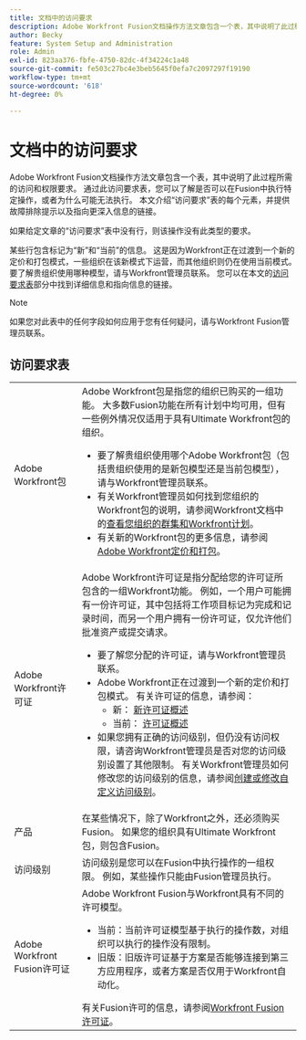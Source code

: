 ```yaml
---
title: 文档中的访问要求
description: Adobe Workfront Fusion文档操作方法文章包含一个表，其中说明了此过程所需的访问和权限要求。 通过此访问要求表，您可以了解是否可以在Fusion中执行特定操作，或者为什么可能无法执行。 本文介绍“访问要求”表的每个元素，并提供故障排除提示以及指向更深入信息的链接。
author: Becky
feature: System Setup and Administration
role: Admin
exl-id: 823aa376-fbfe-4750-82dc-4f34224c1a48
source-git-commit: fe503c27bc4e3beb5645f0efa7c2097297f19190
workflow-type: tm+mt
source-wordcount: '618'
ht-degree: 0%

---
```


# 文档中的访问要求

Adobe Workfront Fusion文档操作方法文章包含一个表，其中说明了此过程所需的访问和权限要求。 通过此访问要求表，您可以了解是否可以在Fusion中执行特定操作，或者为什么可能无法执行。 本文介绍“访问要求”表的每个元素，并提供故障排除提示以及指向更深入信息的链接。

如果给定文章的“访问要求”表中没有行，则该操作没有此类型的要求。

某些行包含标记为“新”和“当前”的信息。 这是因为Workfront正在过渡到一个新的定价和打包模式，一些组织在该新模式下运营，而其他组织则仍在使用当前模式。 要了解贵组织使用哪种模型，请与Workfront管理员联系。 您可以在本文的[访问要求表](#the-access-requirements-table)部分中找到详细信息和指向信息的链接。

>[!NOTE]
>
>如果您对此表中的任何字段如何应用于您有任何疑问，请与Workfront Fusion管理员联系。

## 访问要求表

<table style="table-layout:auto"> 
 <col> 
 <col> 
 <tbody> 
  <tr> 
   <td role="rowheader">Adobe Workfront包 
   <td> Adobe Workfront包是指您的组织已购买的一组功能。 大多数Fusion功能在所有计划中均可用，但有一些例外情况仅适用于具有Ultimate Workfront包的组织。 
   <ul><li>要了解贵组织使用哪个Adobe Workfront包（包括贵组织使用的是新包模型还是当前包模型），请与Workfront管理员联系。</li>
   <li>有关Workfront管理员如何找到您组织的Workfront包的说明，请参阅Workfront文档中的<a href="https://experienceleague.adobe.com/zh-hans/docs/workfront/using/administration-and-setup/get-started-administration/firewall-overview#view-your-organization-s-cluster-and-workfront-plan">查看您组织的群集和Workfront计划</a>。</li><li>有关新的Workfront包的更多信息，请参阅<a href="https://business.adobe.com/cn/products/workfront/pricing.html">Adobe Workfront定价和打包</a>。</li></ul> </td> 
  </tr> 
  <tr> 
   <td role="rowheader">Adobe Workfront许可证</td> 
   <td> Adobe Workfront许可证是指分配给您的许可证所包含的一组Workfront功能。 例如，一个用户可能拥有一份许可证，其中包括将工作项目标记为完成和记录时间，而另一个用户拥有一份许可证，仅允许他们批准资产或提交请求。 <p> 
   <ul>
   <li>要了解您分配的许可证，请与Workfront管理员联系。</li>
   <li>Adobe Workfront正在过渡到一个新的定价和打包模式。 有关许可证的信息，请参阅：
   <ul>
   <li>新： <a href="https://experienceleague.adobe.com/zh-hans/docs/workfront/using/administration-and-setup/add-users/access-levels/licenses-overview">新许可证概述</a></li>
   <li>当前： <a href="https://experienceleague.adobe.com/zh-hans/docs/workfront/using/administration-and-setup/add-users/legacy-access-levels/wf-licenses">许可证概述</a></li></ul></li>
   <li>如果您拥有正确的访问级别，但仍没有访问权限，请咨询Workfront管理员是否对您的访问级别设置了其他限制。 有关Workfront管理员如何修改您的访问级别的信息，请参阅<a href="https://experienceleague.adobe.com/zh-hans/docs/workfront/using/administration-and-setup/get-started-administration/firewall-overview#view-your-organization-s-cluster-and-workfront-plan" class="MCXref xref">创建或修改自定义访问级别</a>。
   </ul>
      </p> </td> 
  </tr> 
  <tr> 
   <td role="rowheader">产品</td> 
   <td>在某些情况下，除了Workfront之外，还必须购买Fusion。 如果您的组织具有Ultimate Workfront包，则包含Fusion。
  <tr> 
   <td role="rowheader">访问级别</td> 
   <td> 访问级别是您可以在Fusion中执行操作的一组权限。 例如，某些操作只能由Fusion管理员执行。 
  <tr> 
   <td role="rowheader">Adobe Workfront Fusion许可证</td> 
   <td>Adobe Workfront Fusion与Workfront具有不同的许可模型。 
   <ul><li>当前：当前许可证模型基于执行的操作数，对组织可以执行的操作没有限制。 </li>
   <li>旧版：旧版许可证基于方案是否能够连接到第三方应用程序，或者方案是否仅用于Workfront自动化。 </li>
   </ul>
   有关Fusion许可的信息，请参阅<a href="/help/workfront-fusion/set-up-and-manage-workfront-fusion/licensing-operations-overview/license-automation-vs-integration.md" class="MCXref xref">Workfront Fusion许可证</a>。
   </td> 
  </tr> 
 </tbody> 
</table>
